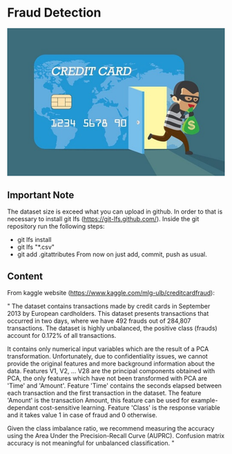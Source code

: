 # Fraud Detection

![](/Images/fraud-credit-card.jpg)

## Important Note

The dataset size is exceed what you can upload in github.
In order to that is necessary to install git lfs (https://git-lfs.github.com/).
Inside the git repository run the following steps:
- git lfs install
- git lfs "*.csv"
- git add .gitattributes
From now on just add, commit, push as usual.

## Content

From kaggle website (https://www.kaggle.com/mlg-ulb/creditcardfraud):

"
The dataset contains transactions made by credit cards in September 2013 by European cardholders.
This dataset presents transactions that occurred in two days, where we have 492 frauds out of 284,807 transactions. The dataset is highly unbalanced, the positive class (frauds) account for 0.172% of all transactions.

It contains only numerical input variables which are the result of a PCA transformation. Unfortunately, due to confidentiality issues, we cannot provide the original features and more background information about the data. Features V1, V2, … V28 are the principal components obtained with PCA, the only features which have not been transformed with PCA are 'Time' and 'Amount'. Feature 'Time' contains the seconds elapsed between each transaction and the first transaction in the dataset. The feature 'Amount' is the transaction Amount, this feature can be used for example-dependant cost-sensitive learning. Feature 'Class' is the response variable and it takes value 1 in case of fraud and 0 otherwise.

Given the class imbalance ratio, we recommend measuring the accuracy using the Area Under the Precision-Recall Curve (AUPRC). Confusion matrix accuracy is not meaningful for unbalanced classification. "


